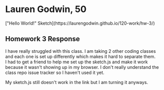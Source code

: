 <h1>Lauren Godwin, 50</h1>

<p> ["Hello World!" Sketch](https://laurengodwin.github.io/120-work/hw-3/)

<h2>Homework 3 Response</h2>
<p>I have really struggled with this class. I am taking 2 other coding classes and each one is set up differently which makes it hard to separate them.<br> I had to get a friend to help me set up the sketch.js and make it work because it wasn't showing up in my browser. I don't really understand the class repo issue tracker so I haven't used it yet.<br></p>

<p>My sketch.js still doesn't work in the link but I am turning it anyways.</p>
